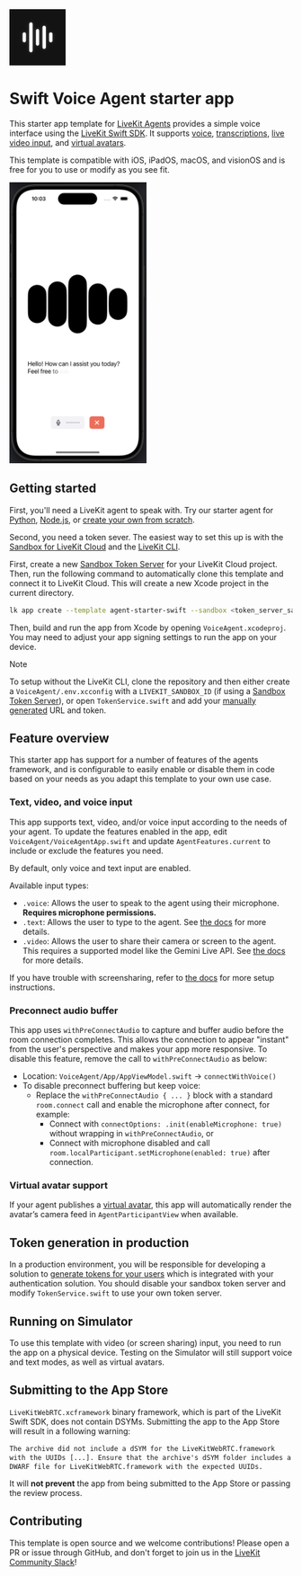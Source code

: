 <img src="./.github/assets/app-icon.png" alt="Voice Agent App Icon" width="100" height="100">

# Swift Voice Agent starter app

This starter app template for [LiveKit Agents](https://docs.livekit.io/agents/overview/) provides a simple voice interface using the [LiveKit Swift SDK](https://github.com/livekit/client-sdk-swift). It supports [voice](https://docs.livekit.io/agents/start/voice-ai), [transcriptions](https://docs.livekit.io/agents/build/text/), [live video input](https://docs.livekit.io/agents/build/vision/#video), and [virtual avatars](https://docs.livekit.io/agents/integrations/avatar/).

This template is compatible with iOS, iPadOS, macOS, and visionOS and is free for you to use or modify as you see fit.

<img src="./.github/assets/screenshot.png" alt="Voice Agent Screenshot" height="500">

## Getting started

First, you'll need a LiveKit agent to speak with. Try our starter agent for [Python](https://github.com/livekit-examples/agent-starter-python), [Node.js](https://github.com/livekit-examples/agent-starter-node), or [create your own from scratch](https://docs.livekit.io/agents/start/voice-ai/).

Second, you need a token sever. The easiest way to set this up is with the [Sandbox for LiveKit Cloud](https://cloud.livekit.io/projects/p_/sandbox) and the [LiveKit CLI](https://docs.livekit.io/home/cli/cli-setup/).

First, create a new [Sandbox Token Server](https://cloud.livekit.io/projects/p_/sandbox/templates/token-server) for your LiveKit Cloud project.
Then, run the following command to automatically clone this template and connect it to LiveKit Cloud. This will create a new Xcode project in the current directory.

```bash
lk app create --template agent-starter-swift --sandbox <token_server_sandbox_id>
```

Then, build and run the app from Xcode by opening `VoiceAgent.xcodeproj`. You may need to adjust your app signing settings to run the app on your device.

> [!NOTE]
> To setup without the LiveKit CLI, clone the repository and then either create a `VoiceAgent/.env.xcconfig` with a `LIVEKIT_SANDBOX_ID` (if using a [Sandbox Token Server](https://cloud.livekit.io/projects/p_/sandbox/templates/token-server)), or open `TokenService.swift` and add your [manually generated](#token-generation) URL and token.

## Feature overview

This starter app has support for a number of features of the agents framework, and is configurable to easily enable or disable them in code based on your needs as you adapt this template to your own use case.

### Text, video, and voice input

This app supports text, video, and/or voice input according to the needs of your agent. To update the features enabled in the app, edit `VoiceAgent/VoiceAgentApp.swift` and update `AgentFeatures.current` to include or exclude the features you need.

By default, only voice and text input are enabled.

Available input types:
- `.voice`: Allows the user to speak to the agent using their microphone. **Requires microphone permissions.**
- `.text`: Allows the user to type to the agent. See [the docs](https://docs.livekit.io/agents/build/text/) for more details.
- `.video`: Allows the user to share their camera or screen to the agent. This requires a supported model like the Gemini Live API. See [the docs](https://docs.livekit.io/agents/build/vision/#video) for more details.

If you have trouble with screensharing, refer to [the docs](https://docs.livekit.io/home/client/tracks/screenshare/) for more setup instructions.

### Preconnect audio buffer

This app uses `withPreConnectAudio` to capture and buffer audio before the room connection completes. This allows the connection to appear "instant" from the user's perspective and makes your app more responsive. To disable this feature, remove the call to `withPreConnectAudio` as below:

- Location: `VoiceAgent/App/AppViewModel.swift` → `connectWithVoice()`
- To disable preconnect buffering but keep voice:
  - Replace the `withPreConnectAudio { ... }` block with a standard `room.connect` call and enable the microphone after connect, for example:
    - Connect with `connectOptions: .init(enableMicrophone: true)` without wrapping in `withPreConnectAudio`, or
    - Connect with microphone disabled and call `room.localParticipant.setMicrophone(enabled: true)` after connection.

### Virtual avatar support

If your agent publishes a [virtual avatar](https://docs.livekit.io/agents/integrations/avatar/), this app will automatically render the avatar’s camera feed in `AgentParticipantView` when available.

## Token generation in production

In a production environment, you will be responsible for developing a solution to [generate tokens for your users](https://docs.livekit.io/home/server/generating-tokens/) which is integrated with your authentication solution. You should disable your sandbox token server and modify `TokenService.swift` to use your own token server.

## Running on Simulator

To use this template with video (or screen sharing) input, you need to run the app on a physical device. Testing on the Simulator will still support voice and text modes, as well as virtual avatars.

## Submitting to the App Store

`LiveKitWebRTC.xcframework` binary framework, which is part of the LiveKit Swift SDK, does not contain DSYMs. Submitting the app to the App Store will result in a following warning:

```
The archive did not include a dSYM for the LiveKitWebRTC.framework with the UUIDs [...]. Ensure that the archive's dSYM folder includes a DWARF file for LiveKitWebRTC.framework with the expected UUIDs.
```

It will **not prevent** the app from being submitted to the App Store or passing the review process.

## Contributing

This template is open source and we welcome contributions! Please open a PR or issue through GitHub, and don't forget to join us in the [LiveKit Community Slack](https://livekit.io/join-slack)!

